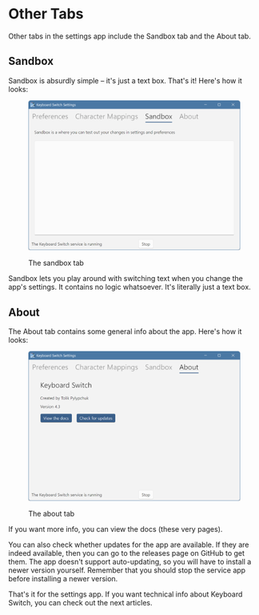 # Other Tabs

Other tabs in the settings app include the Sandbox tab and the About tab.

## Sandbox

Sandbox is absurdly simple – it's just a text box. That's it! Here's how it looks:

<figure><picture><source srcset="../.gitbook/assets/v4.3-screen-sandbox-dark.png" media="(prefers-color-scheme: dark)"><img src="../.gitbook/assets/v4.3-screen-sandbox.png" alt="The sandbox tab"></picture><figcaption><p>The sandbox tab</p></figcaption></figure>

Sandbox lets you play around with switching text when you change the app's settings. It contains no logic whatsoever. It's literally just a text box.

## About

The About tab contains some general info about the app. Here's how it looks:

<figure><picture><source srcset="../.gitbook/assets/v4.3-screen-about-dark.png" media="(prefers-color-scheme: dark)"><img src="../.gitbook/assets/v4.3-screen-about.png" alt="The about tab"></picture><figcaption><p>The about tab</p></figcaption></figure>

If you want more info, you can view the docs (these very pages).

You can also check whether updates for the app are available. If they are indeed available, then you can go to the releases page on GitHub to get them. The app doesn't support auto-updating, so you will have to install a newer version yourself. Remember that you should stop the service app before installing a newer version.

That's it for the settings app. If you want technical info about Keyboard Switch, you can check out the next articles.
